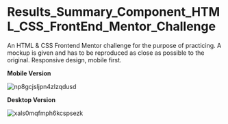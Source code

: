 # Results_Summary_Component_HTML_CSS_FrontEnd_Mentor_Challenge

An HTML & CSS Frontend Mentor challenge for the purpose of practicing. A mockup is given and has to be reproduced as close as possible to the original. Responsive design, mobile first.

**Mobile Version**

![np8gcjsljpn4zlzqdusd](https://github.com/Vasiliki-Georgiou/Results_Summary_Component_HTML_CSS_FrontEnd_Mentor_Challenge/assets/113369011/b735795b-7389-4161-87b9-8cd82a7c9f77)

**Desktop Version**

![xals0mqfmph6kcspsezk](https://github.com/Vasiliki-Georgiou/Results_Summary_Component_HTML_CSS_FrontEnd_Mentor_Challenge/assets/113369011/9e337320-001f-4bf1-b42d-12d0e8640ec2)




